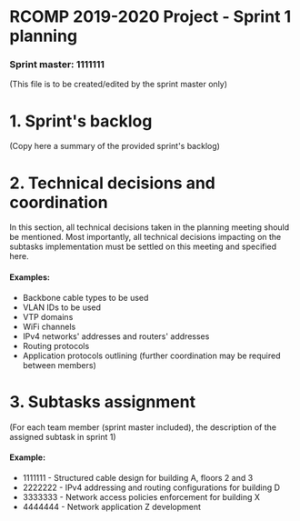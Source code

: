 RCOMP 2019-2020 Project - Sprint 1 planning
===========================================
### Sprint master: 1111111 ###
(This file is to be created/edited by the sprint master only)
# 1. Sprint's backlog #
(Copy here a summary of the provided sprint's backlog)
# 2. Technical decisions and coordination #
In this section, all technical decisions taken in the planning meeting should be mentioned. 		Most importantly, all technical decisions impacting on the subtasks implementation must be settled on this 		meeting and specified here.

#### Examples: ####
  * Backbone cable types to be used
  * VLAN IDs to be used
  * VTP domains
  * WiFi channels
  * IPv4 networks' addresses and routers' addresses
  * Routing protocols
  * Application protocols outlining (further coordination may be required between members)
# 3. Subtasks assignment #
(For each team member (sprint master included), the description of the assigned subtask in sprint 1)

#### Example: ####
  * 1111111 - Structured cable design for building A, floors 2 and 3
  * 2222222 - IPv4 addressing and routing configurations for building D
  * 3333333 - Network access policies enforcement for building X
  * 4444444 - Network application Z development
